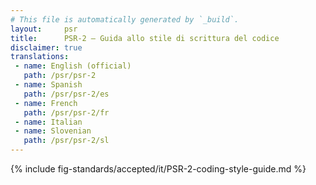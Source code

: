 ```yaml
---
# This file is automatically generated by `_build`.
layout:     psr
title:      PSR-2 — Guida allo stile di scrittura del codice
disclaimer: true
translations:
 - name: English (official)
   path: /psr/psr-2
 - name: Spanish
   path: /psr/psr-2/es
 - name: French
   path: /psr/psr-2/fr
 - name: Italian
 - name: Slovenian
   path: /psr/psr-2/sl
---
```

{% include fig-standards/accepted/it/PSR-2-coding-style-guide.md %}
